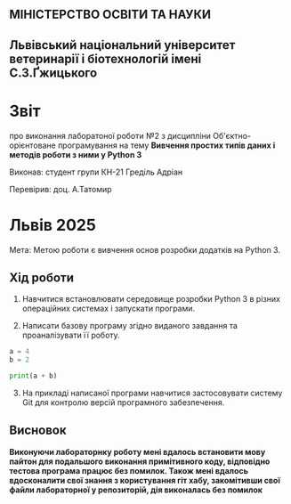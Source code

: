## МІНІСТЕРСТВО ОСВІТИ ТА НАУКИ

## Львівський національний університет ветеринарії і біотехнологій імені С.З.Ґжицького

# Звіт

про виконання лаборатоної роботи №2 з дисципліни Об'єктно-орієнтоване програмування на тему 
**Вивчення простих типів даних і методів роботи з ними у Python 3**

Виконав: студент групи КН-21 Греділь Адріан

Перевірив: доц. А.Татомир

# Львів 2025
Мета: Метою роботи є вивчення основ розробки додатків на Python 3.

## Хід роботи

1. Навчитися встановлювати середовище розробки Python 3 в різних операційних системах і запускати програми.


2. Написати базову програму згідно виданого завдання та проаналізувати її роботу.

```py
a = 4
b = 2

print(a + b)
```
3. На прикладі написаної програми навчитися застосовувати систему Git для контролю версій програмного забезпечення.


## Висновок
 **Виконуючи лабораторнку роботу мені вдалось встановити мову пайтон для подальшого виконання примітивного коду, відповідно тестова програма працює без помилок. Також мені вдалось вдосконалити свої знання з користування гіт хабу,  закомітивши свої файли лабораторної у репозиторій, дія виконалась без помилок**